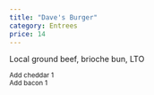 ```yaml
---
title: "Dave's Burger"
category: Entrees
price: 14
---
```



Local ground beef, brioche bun, LTO

<small>Add cheddar 1 <br> Add bacon 1</small>